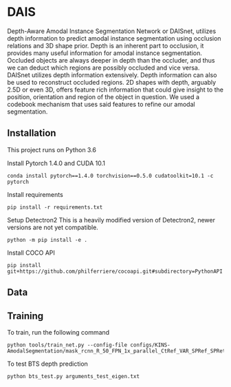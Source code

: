 # DAIS
Depth-Aware Amodal Instance Segmentation Network or DAISnet, utilizes depth information to predict amodal instance segmentation using occlusion relations and 3D shape prior. Depth is an inherent part to occlusion, it provides many useful information for amodal instance segmentation. Occluded objects are always deeper in depth than the occluder, and thus we can deduct which regions are possibly occluded and vice versa. DAISnet utilizes depth information extensively. Depth information can also be used to reconstruct occluded regions. 2D shapes with depth, arguably 2.5D or even 3D, offers feature rich information that could give insight to the position, orientation and region of the object in question. We used a codebook mechanism that uses said features to refine our amodal segmentation. 

## Installation

This project runs on Python 3.6

Install Pytorch 1.4.0 and CUDA 10.1
```
conda install pytorch==1.4.0 torchvision==0.5.0 cudatoolkit=10.1 -c pytorch
```

Install requirements
```
pip install -r requirements.txt
```

Setup Detectron2
This is a heavily modified version of Detectron2, newer versions are not yet compatible.
```
python -m pip install -e .
```

Install COCO API
```
pip install git+https://github.com/philferriere/cocoapi.git#subdirectory=PythonAPI
```

## Data

## Training

To train, run the following command
```
python tools/train_net.py --config-file configs/KINS-AmodalSegmentation/mask_rcnn_R_50_FPN_1x_parallel_CtRef_VAR_SPRef_SPRet_FM.yaml
```

To test BTS depth prediction
```
python bts_test.py arguments_test_eigen.txt
```
